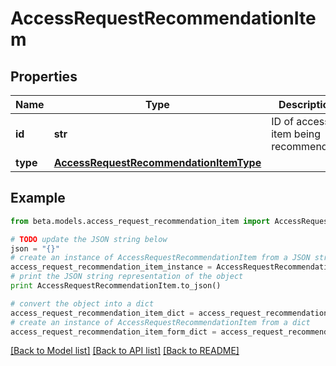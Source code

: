 # AccessRequestRecommendationItem


## Properties
Name | Type | Description | Notes
------------ | ------------- | ------------- | -------------
**id** | **str** | ID of access item being recommended. | [optional] 
**type** | [**AccessRequestRecommendationItemType**](AccessRequestRecommendationItemType.md) |  | [optional] 

## Example

```python
from beta.models.access_request_recommendation_item import AccessRequestRecommendationItem

# TODO update the JSON string below
json = "{}"
# create an instance of AccessRequestRecommendationItem from a JSON string
access_request_recommendation_item_instance = AccessRequestRecommendationItem.from_json(json)
# print the JSON string representation of the object
print AccessRequestRecommendationItem.to_json()

# convert the object into a dict
access_request_recommendation_item_dict = access_request_recommendation_item_instance.to_dict()
# create an instance of AccessRequestRecommendationItem from a dict
access_request_recommendation_item_form_dict = access_request_recommendation_item.from_dict(access_request_recommendation_item_dict)
```
[[Back to Model list]](../README.md#documentation-for-models) [[Back to API list]](../README.md#documentation-for-api-endpoints) [[Back to README]](../README.md)


